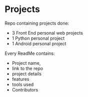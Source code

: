 # Projects

Repo containing projects done:

+ 3 Front End personal web projects
+ 1 Python personal project
+ 1 Android personal project

Every ReadMe contains:

+ Project name,
+ link to the repo
+ project details
+ features
+ tools used
+ Contributors
